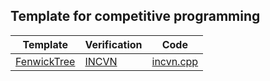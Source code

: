 ## Template for competitive programming

| Template                      | Verification                                  | Code                                                    |
| -----------                   | -----------                                   |------------                                             |
| [FenwickTree](FenwickTree.h)  | [INCVN](https://oj.vnoi.info/problem/incvn)   |[incvn.cpp](../voj/INCVN%20(BIT%20TREE,%20DP)/sol.cpp)   |